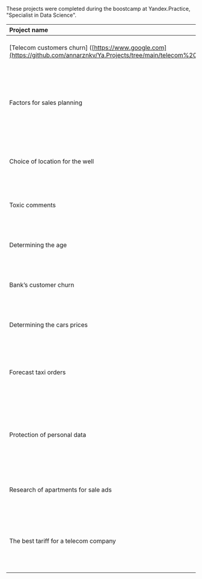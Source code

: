 These projects were completed during the boostcamp at Yandex.Practice, "Specialist in Data Science".

| Project name | Description | Libraries |
| :---------------------- | :---------------------- | :---------------------- |
| [Telecom customers churn] ([https://www.google.com](https://github.com/annarznkv/Ya.Projects/tree/main/telecom%20customers%20churn)|  For the telecom operator, identified clients prone to churn | *pandas, matplotlib, sklearn, catboost* |
| Factors for sales planning |  To plan the sales of an online store, identified the patterns that determine the success of games, formulated recommendations | *pandas, numpy, matplotlib, stats, math* |
| Choice of location for the well |  For an oil producing company, selected the most profitable region for a well drilling | *pandas, numpy, sklearn, matplotlib* |
| Toxic comments |  Identified toxic comments to optimize the processing of feedback | *pandas, numpy, nltk, sklearn* |
| Determining the age |  Determined the approximate age of a person by a photograph | *pandas, numpy, sklearn, matplotlib, PIL* |
| Bank’s customer churn |  The model predicts if the client will leave the bank in the near future or not | *pandas, matplotlib, sklearn* |
| Determining the cars prices |  The model determines the price of a car based on historical data | *pandas, numpy, lightgbm, catboost, sklearn* |
| Forecast taxi orders |  To attract more drivers during the peak period, created the forecast of the taxi orders for the next hour | *pandas, numpy, sklearn, catboost, matplotlib, statsmodels* |
| Protection of personal data |  For the insurance company it was required to protect the clients’ data. A method of data transformation was proposed and justified | *pandas, numpy, sklearn* |
| Research of apartments for sale ads |  Identified the parameters that determine the price of real estate objects | *pandas* |
| The best tariff for a telecom company |  For the telecom operator determined, based on the behavior of customers, the most beneficial tariff | *pandas, numpy, matplotlib, stats* |
